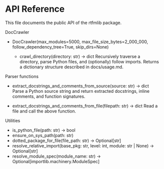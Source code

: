 # API Reference

This file documents the public API of the rtfmlib package.

DocCrawler

- DocCrawler(max_modules=5000, max_file_size_bytes=2_000_000, follow_dependency_tree=True, skip_dirs=None)

  - crawl_directory(directory: str) -> dict
    Recursively traverse a directory, parse Python files, and (optionally) follow imports. Returns a dictionary structure described in docs/usage.md.

Parser functions

- extract_docstrings_and_comments_from_source(source: str) -> dict
  Parse a Python source string and return extracted docstrings, inline comments, and function signatures.

- extract_docstrings_and_comments_from_file(filepath: str) -> dict
  Read a file and call the above function.

Utilities

- is_python_file(path: str) -> bool
- ensure_on_sys_path(path: str)
- dotted_package_for_file(file_path: str) -> Optional[str]
- resolve_relative_import(base_pkg: str, level: int, module: str | None) -> Optional[str]
- resolve_module_spec(module_name: str) -> Optional[importlib.machinery.ModuleSpec]

